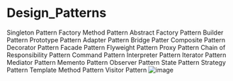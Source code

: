 # Design_Patterns
Singleton Pattern
Factory Method Pattern
Abstract Factory Pattern
Builder Pattern
Prototype Pattern
Adapter Pattern
Bridge Patter
Composite Pattern
Decorator Pattern
Facade Pattern
Flyweight Pattern
Proxy Pattern
Chain of Responsibility Pattern
Command Pattern
Interpreter Pattern
Iterator Pattern
Mediator Pattern
Memento Pattern
Observer Pattern
State Pattern
Strategy Pattern
Template Method Pattern
Visitor Pattern
![image](https://github.com/NguyenVanHoan-HP-98/Design_Patterns/assets/57455728/aa76ca11-d3e9-49b7-833e-40c308cb2871)
